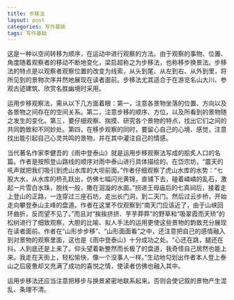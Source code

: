 ```yaml
---
title: 步移法
layout: post
categories: 写作基础
tags: 写作基础
---
```


这是一种以空间转移为顺序，在运动中进行观察的方法。由于观察的事物、位置、角度随着观察者的移动不断地变化，梁启超称之为步移法，也称移步换景法。步移法的特点是以观察者观察位置的改变为线索，从头到尾、从左到右、从外到里，将所见到的景物次序井然地展现在读者面前。步移法尤其适合于在游览名山大川、参观古迹建筑、欣赏名胜幽境时采用。

运用步移观察法，需从以下几方面着眼：第一，注意各景物坐落的位置、方向以及各景物之间存在的空间关系。第二，注意步移的顺序、方位，以及所看到的景物随之发生的变化。第三，要仔细观察、揣摸、研究各个景物的特点，找出它们之间的共同韵致和不同妙处。第四，在移步观察的同时，要留心自己的心境、感觉，注意找出能引起自己心灵共鸣的景物，并在其中灌注自己的情感。

当代著名作家李健吾的《雨中登泰山》就是运用步移观察法写成的脍炙人口的名篇。作者是按照登山路线的顺序对雨中泰山进行具体描绘的。在岱宗坊，“震天的吼声就把我们吸引到虎山水库的大坝前面。”作者仔细观察了虎山水库的水势：“七股大水，从水库的桥孔跃出，仿佛七幅闪光黄锦，直铺下去，碰着嶙嶙的乱石，激起一片雪白水珠，脱线一般，撒在洄漩的水面。”拐进王母庙后的七真祠后，接着走上登山的正路，一连穿过三座石坊，走出长门洞，到二天门。然后过云步桥，开始走向攀登泰山主峰的盘道。作者在这里不仅观察到“南天门应该近了，由于山峡回环曲折，反而望不见了。”而且对“挨挨挤挤、芋芋莽莽”的野草和“吸翠霞而天矫”的松树进行了细致观察，大胆的比喻、拟人手法的运用更使这些景物的韵致充分展现在读者面前。作者在“山形步步移”、“山形面面看”之中，还注意把自己的感情融入到对景物的观察里面，这也是《雨中登泰山》十分成功之处。“心还在跳，腿还在抖，人到底还是上来了。仰头望着新整然而长极了的盘道，我奇怪自己居然也能上来。我走在天街上，轻松愉快，像一个没事人一样。”生动地勾划出作者本人登上泰山之后疲惫却又充满了成功的喜悦之情，使读者仿佛也融入其中。

运用步移法还应当注意把移步与换景紧密地联系起来。否则会使记叙的景物产生混乱、条理不清。 